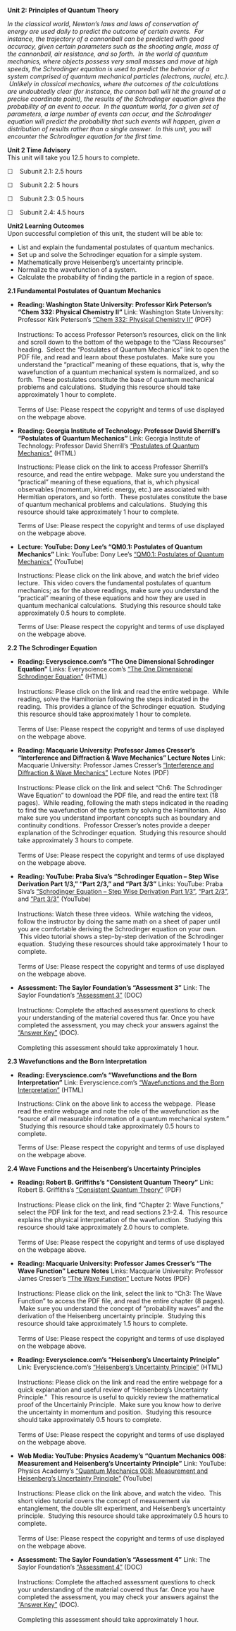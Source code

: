 **Unit 2: Principles of Quantum Theory** <span id="2"></span> 

*In the classical world, Newton’s laws and laws of conservation of
energy are used daily to predict the outcome of certain events.  For
instance, the trajectory of a cannonball can be predicted with good
accuracy, given certain parameters such as the shooting angle, mass of
the cannonball, air resistance, and so forth.  In the world of quantum
mechanics, where objects possess very small masses and move at high
speeds, the Schrodinger equation is used to predict the behavior of a
system comprised of quantum mechanical particles (electrons, nuclei,
etc.).  Unlikely in classical mechanics, where the outcomes of the
calculations are undoubtedly clear (for instance, the cannon ball will
hit the ground at a precise coordinate point), the results of the
Schrodinger equation gives the probability of an event to occur.  In the
quantum world, for a given set of parameters, a large number of events
can occur, and the Schrodinger equation will predict the probability
that such events will happen, given a distribution of results rather
than a single answer.  In this unit, you will encounter the Schrodinger
equation for the first time.*

**Unit 2 Time Advisory**  
This unit will take you 12.5 hours to complete.  
  
 ☐    Subunit 2.1: 2.5 hours  
  
 ☐    Subunit 2.2: 5 hours  
  
 ☐    Subunit 2.3: 0.5 hours  
  
 ☐    Subunit 2.4: 4.5 hours

**Unit2 Learning Outcomes**  
Upon successful completion of this unit, the student will be able to:
-   List and explain the fundamental postulates of quantum mechanics.
-   Set up and solve the Schrodinger equation for a simple system.
-   Mathematically prove Heisenberg’s uncertainty principle.
-   Normalize the wavefunction of a system.
-   Calculate the probability of finding the particle in a region of
    space.  

**2.1 Fundamental Postulates of Quantum Mechanics** <span
id="2.1"></span> 
-   **Reading: Washington State University: Professor Kirk Peterson’s
    “Chem 332: Physical Chemistry II”**
    Link: Washington State University: Professor Kirk Peterson’s [“Chem
    332: Physical Chemistry
    II”](http://tyr0.chem.wsu.edu/~kipeters/Chem332/) (PDF)  
        
     Instructions: To access Professor Peterson’s resources, click on
    the link and scroll down to the bottom of the webpage to the “Class
    Recourses” heading.  Select the “Postulates of Quantum Mechanics”
    link to open the PDF file, and read and learn about these
    postulates.  Make sure you understand the “practical” meaning of
    these equations, that is, why the wavefunction of a quantum
    mechanical system is normalized, and so forth.  These postulates
    constitute the base of quantum mechanical problems and calculations.
     Studying this resource should take approximately 1 hour to
    complete.    
        
     Terms of Use: Please respect the copyright and terms of use
    displayed on the webpage above.

-   **Reading: Georgia Institute of Technology: Professor David
    Sherrill’s “Postulates of Quantum Mechanics”**
    Link: Georgia Institute of Technology: Professor David Sherrill’s
    [“Postulates of Quantum
    Mechanics”](http://vergil.chemistry.gatech.edu/notes/quantrev/node20.html)
    (HTML)  
      
     Instructions: Please click on the link to access Professor
    Sherrill’s resource, and read the entire webpage.  Make sure you
    understand the “practical” meaning of these equations, that is,
    which physical observables (momentum, kinetic energy, etc.) are
    associated with Hermitian operators, and so forth.  These postulates
    constitute the base of quantum mechanical problems and calculations.
     Studying this resource should take approximately 1 hour to
    complete.  
      
     Terms of Use: Please respect the copyright and terms of use
    displayed on the webpage above. 

-   **Lecture: YouTube: Dony Lee’s “QM0.1: Postulates of Quantum
    Mechanics”**
    Link: YouTube: Dony Lee’s [“QM0.1: Postulates of Quantum
    Mechanics”](http://www.youtube.com/watch?v=AicDEJ1mZs0) (YouTube)  
      
     Instructions: Please click on the link above, and watch the brief
    video lecture.  This video covers the fundamental postulates of
    quantum mechanics; as for the above readings, make sure you
    understand the “practical” meaning of these equations and how they
    are used in quantum mechanical calculations.  Studying this resource
    should take approximately 0.5 hours to complete.  
      
     Terms of Use: Please respect the copyright and terms of use
    displayed on the webpage above.

**2.2 The Schrodinger Equation** <span id="2.2"></span> 
-   **Reading: Everyscience.com’s “The One Dimensional Schrodinger
    Equation”**
    Links: Everyscience.com’s [“The One Dimensional Schrodinger
    Equation”](http://www.everyscience.com/Chemistry/Physical/Introduction_to_Quantum_Mechanics/h.1290.php)
    (HTML)  
        
     Instructions: Please click on the link and read the entire
    webpage.  While reading, solve the Hamiltonian following the steps
    indicated in the reading.  This provides a glance of the Schrodinger
    equation.  Studying this resource should take approximately 1 hour
    to complete.  
        
     Terms of Use: Please respect the copyright and terms of use
    displayed on the webpage above.

-   **Reading: Macquarie University: Professor James Cresser’s
    “Interference and Diffraction & Wave Mechanics” Lecture Notes**
    Link: Macquarie University: Professor James Cresser’s [“Interference
    and Diffraction & Wave
    Mechanics”](http://physics.mq.edu.au/~jcresser/Phys201.html) Lecture
    Notes (PDF)  
        
     Instructions: Please click on the link and select “Ch6: The
    Schrodinger Wave Equation” to download the PDF file, and read the
    entire text (18 pages).  While reading, following the math steps
    indicated in the reading to find the wavefunction of the system by
    solving the Hamiltonian.  Also make sure you understand important
    concepts such as boundary and continuity conditions.  Professor
    Cresser’s notes provide a deeper explanation of the Schrodinger
    equation.  Studying this resource should take approximately 3 hours
    to compete.    
        
     Terms of Use: Please respect the copyright and terms of use
    displayed on the webpage above.

-   **Reading: YouTube: Praba Siva’s “Schrodinger Equation – Step Wise
    Derivation Part 1/3,” “Part 2/3,” and “Part 3/3”**
    Links: YouTube: Praba Siva’s [“Schrodinger Equation – Step Wise
    Derivation Part 1/3”](http://www.youtube.com/watch?v=BhfjdUEuzjM),
    [“Part
    2/3”](http://www.youtube.com/watch?v=30xUIOTJmN4&feature=channel&list=UL),
    and [“Part
    3/3”](http://www.youtube.com/watch?v=smT76M6Rr-E&feature=channel&list=UL)
    (YouTube)  
        
     Instructions: Watch these three videos.  While watching the videos,
    follow the instructor by doing the same math on a sheet of paper
    until you are comfortable deriving the Schrodinger equation on your
    own.  This video tutorial shows a step-by-step derivation of the
    Schrodinger equation.  Studying these resources should take
    approximately 1 hour to complete.  
        
     Terms of Use: Please respect the copyright and terms of use
    displayed on the webpage above.

-   **Assessment: The Saylor Foundation’s “Assessment 3”**
    Link: The Saylor Foundation’s [“Assessment
    3”](https://resources.saylor.org/wwwresources/archived/site/wp-content/uploads/2014/02/CHEM106-Assessment3-FINAL.docx)
    (DOC)  
        
     Instructions: Complete the attached assessment questions to check
    your understanding of the material covered thus far. Once you have
    completed the assessment, you may check your answers against the
    [“Answer
    Key”](https://resources.saylor.org/wwwresources/archived/site/wp-content/uploads/2014/02/CHEM106-Assessment3-AnswerKey-FINAL.docx)
    (DOC).  
        
     Completing this assessment should take approximately 1 hour.

**2.3 Wavefunctions and the Born Interpretation** <span
id="2.3"></span> 
-   **Reading: Everyscience.com’s “Wavefunctions and the Born
    Interpretation”**
    Link: Everyscience.com’s [“Wavefunctions and the Born
    Interpretation”](http://www.everyscience.com/Chemistry/Physical/Introduction_to_Quantum_Mechanics/f.1288.php)
    (HTML)  
      
     Instructions: Clink on the above link to access the webpage.
     Please read the entire webpage and note the role of the
    wavefunction as the “source of all measurable information of a
    quantum mechanical system.”  Studying this resource should take
    approximately 0.5 hours to complete.  
      
     Terms of Use: Please respect the copyright and terms of use
    displayed on the webpage above.

**2.4 Wave Functions and the Heisenberg’s Uncertainty Principles** <span
id="2.4"></span> 
-   **Reading: Robert B. Griffiths’s “Consistent Quantum Theory”**
    Link: Robert B. Griffiths’s [“Consistent Quantum
    Theory”](http://quantum.phys.cmu.edu/CQT/) (PDF)  
        
     Instructions: Please click on the link, find “Chapter 2: Wave
    Functions,” select the PDF link for the text, and read sections
    2.1–2.4.  This resource explains the physical interpretation of the
    wavefunction.  Studying this resource should take approximately 2.0
    hours to complete.  
        
     Terms of Use: Please respect the copyright and terms of use
    displayed on the webpage above.

-   **Reading: Macquarie University: Professor James Cresser’s “The Wave
    Function” Lecture Notes**
    Links: Macquarie University: Professor James Cresser’s [“The Wave
    Function”](http://physics.mq.edu.au/~jcresser/Phys201.html) Lecture
    Notes (PDF)  
        
     Instructions: Please click on the link, select the link to “Ch3:
    The Wave Function” to access the PDF file, and read the entire
    chapter (8 pages).  Make sure you understand the concept of
    “probability waves” and the derivation of the Heisenberg uncertainty
    principle.  Studying this resource should take approximately 1.5
    hours to complete.  
        
     Terms of Use: Please respect the copyright and terms of use
    displayed on the webpage above.

-   **Reading: Everyscience.com’s “Heisenberg’s Uncertainty Principle”**
    Link: Everyscience.com’s [“Heisenberg’s Uncertainty
    Principle”](http://www.everyscience.com/Chemistry/Physical/Quantum_Mechanics/d.1131.php)
    (HTML)  
        
     Instructions: Please click on the link and read the entire webpage
    for a quick explanation and useful review of “Heisenberg’s
    Uncertainty Principle.”  This resource is useful to quickly review
    the mathematical proof of the Uncertainly Principle.  Make sure you
    know how to derive the uncertainty in momentum and position.
     Studying this resource should take approximately 0.5 hours to
    complete.  
        
     Terms of Use: Please respect the copyright and terms of use
    displayed on the webpage above.

-   **Web Media: YouTube: Physics Academy’s “Quantum Mechanics 008:
    Measurement and Heisenberg’s Uncertainty Principle”**
    Link: YouTube: Physics Academy’s [“Quantum Mechanics 008:
    Measurement and Heisenberg’s Uncertainty
    Principle”](http://www.youtube.com/watch?v=43ufbRUPETc) (YouTube)  
        
     Instructions: Please click on the link above, and watch the video.
     This short video tutorial covers the concept of measurement via
    entanglement, the double slit experiment, and Heisenberg’s
    uncertainty principle.  Studying this resource should take
    approximately 0.5 hours to complete.  
        
     Terms of Use: Please respect the copyright and terms of use
    displayed on the webpage above.

-   **Assessment: The Saylor Foundation’s “Assessment 4”**
    Link: The Saylor Foundation’s [“Assessment
    4”](https://resources.saylor.org/wwwresources/archived/site/wp-content/uploads/2014/02/CHEM106-Assessment4-FINAL.docx)
    (DOC)  
        
     Instructions: Complete the attached assessment questions to check
    your understanding of the material covered thus far. Once you have
    completed the assessment, you may check your answers against the
    [“Answer
    Key”](https://resources.saylor.org/wwwresources/archived/site/wp-content/uploads/2014/02/CHEM106-Assessment4-AnswerKey-FINAL.docx)
    (DOC).  
        
     Completing this assessment should take approximately 1 hour.


